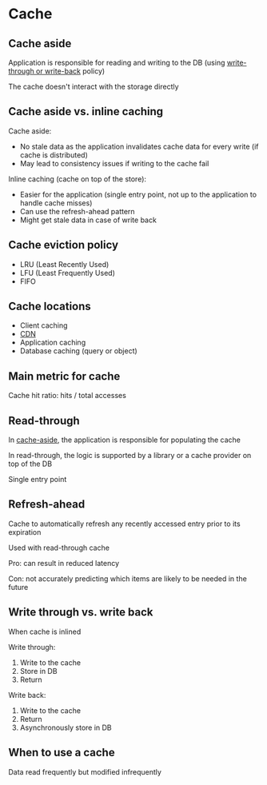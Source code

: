 # Cache

## Cache aside

Application is responsible for reading and writing to the DB (using [write-through or write-back](#write-through-vs-write-back) policy)

The cache doesn't interact with the storage directly

## Cache aside vs. inline caching

Cache aside:
- No stale data as the application invalidates cache data for every write (if cache is distributed)
- May lead to consistency issues if writing to the cache fail

Inline caching (cache on top of the store):
- Easier for the application (single entry point, not up to the application to handle cache misses)
- Can use the refresh-ahead pattern
- Might get stale data in case of write back

## Cache eviction policy 

- LRU (Least Recently Used)
- LFU (Least Frequently Used)
- FIFO

## Cache locations

- Client caching
- [CDN](cloud.md#cdn)
- Application caching
- Database caching (query or object)

## Main metric for cache

Cache hit ratio: hits / total accesses

## Read-through

In [cache-aside](#cache-aside), the application is responsible for populating the cache

In read-through, the logic is supported by a library or a cache provider on top of the DB

Single entry point

## Refresh-ahead

Cache to automatically refresh any recently accessed entry prior to its expiration

Used with read-through cache

Pro: can result in reduced latency

Con: not accurately predicting which items are likely to be needed in the future

## Write through vs. write back

When cache is inlined

Write through:
1. Write to the cache
2. Store in DB
3. Return

Write back:
1. Write to the cache
2. Return
3. Asynchronously store in DB

## When to use a cache

Data read frequently but modified infrequently
